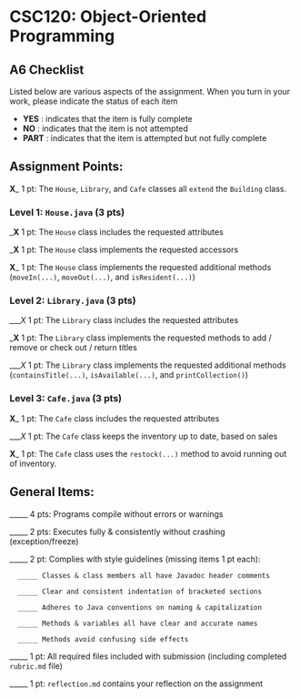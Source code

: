 # CSC120: Object-Oriented Programming
## A6 Checklist

Listed below are various aspects of the assignment.  When you turn in your work, please indicate the status of each item

- **YES** : indicates that the item is fully complete
- **NO** : indicates that the item is not attempted
- **PART** : indicates that the item is attempted but not fully complete


## Assignment Points:

__X___ 1 pt: The `House`, `Library`, and `Cafe` classes all `extend` the `Building` class.

### Level 1: `House.java` (3 pts)

___X__ 1 pt: The `House` class includes the requested attributes

___X__ 1 pt: The `House` class implements the requested accessors

__X___ 1 pt: The `House` class implements the requested additional methods (`moveIn(...)`, `moveOut(...)`, and `isResident(...)`)

### Level 2: `Library.java` (3 pts)

____X_ 1 pt: The `Library` class includes the requested attributes

___X__ 1 pt: The `Library` class implements the requested methods to add / remove or check out / return titles

____X_ 1 pt: The `Library` class implements the requested additional methods (`containsTitle(...)`, `isAvailable(...)`, and `printCollection()`)

### Level 3: `Cafe.java` (3 pts)

__X___ 1 pt: The `Cafe` class includes the requested attributes

____X_ 1 pt: The `Cafe` class keeps the inventory up to date, based on sales

__X___ 1 pt: The `Cafe` class uses the `restock(...)` method to avoid running out of inventory.



## General Items:

_____ 4 pts: Programs compile without errors or warnings

_____ 2 pts: Executes fully & consistently without crashing (exception/freeze)

_____ 2 pt: Complies with style guidelines (missing items 1 pt each):

      _____ Classes & class members all have Javadoc header comments

      _____ Clear and consistent indentation of bracketed sections

      _____ Adheres to Java conventions on naming & capitalization

      _____ Methods & variables all have clear and accurate names

      _____ Methods avoid confusing side effects

_____ 1 pt: All required files included with submission (including completed `rubric.md` file)

_____ 1 pt: `reflection.md` contains your reflection on the assignment
